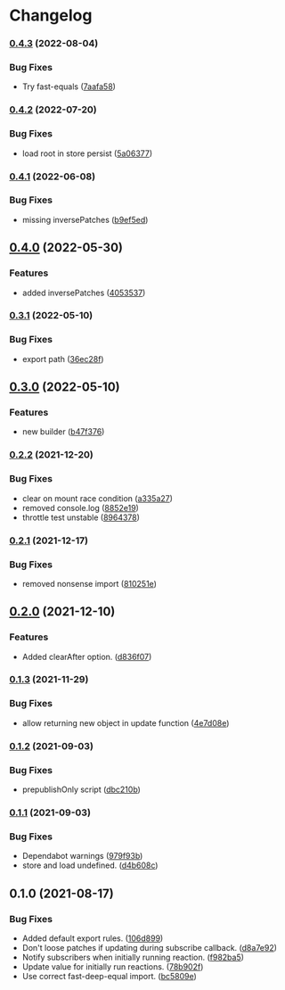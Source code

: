 # Changelog

### [0.4.3](https://www.github.com/schummar/schummar-state/compare/v0.4.2...v0.4.3) (2022-08-04)


### Bug Fixes

* Try fast-equals ([7aafa58](https://www.github.com/schummar/schummar-state/commit/7aafa587055e41e8d0621bebc14fb3e7653c1eb3))

### [0.4.2](https://www.github.com/schummar/schummar-state/compare/v0.4.1...v0.4.2) (2022-07-20)


### Bug Fixes

* load root in store persist ([5a06377](https://www.github.com/schummar/schummar-state/commit/5a063775e0aa6ab1379f3e4a20e2eeff6ff03055))

### [0.4.1](https://www.github.com/schummar/schummar-state/compare/v0.4.0...v0.4.1) (2022-06-08)


### Bug Fixes

* missing inversePatches ([b9ef5ed](https://www.github.com/schummar/schummar-state/commit/b9ef5ed0381c0921477f67d9f8c312926c6466a9))

## [0.4.0](https://www.github.com/schummar/schummar-state/compare/v0.3.1...v0.4.0) (2022-05-30)


### Features

* added inversePatches ([4053537](https://www.github.com/schummar/schummar-state/commit/40535370d326a2da5d5fa414db0e5b0526ab78d3))

### [0.3.1](https://www.github.com/schummar/schummar-state/compare/v0.3.0...v0.3.1) (2022-05-10)


### Bug Fixes

* export path ([36ec28f](https://www.github.com/schummar/schummar-state/commit/36ec28f0a78ebe7b3575b79f555b7f9a3a70bb81))

## [0.3.0](https://www.github.com/schummar/schummar-state/compare/v0.2.2...v0.3.0) (2022-05-10)


### Features

* new builder ([b47f376](https://www.github.com/schummar/schummar-state/commit/b47f376c43bb9324fad92e2c37888c2746928d9a))

### [0.2.2](https://www.github.com/schummar/schummar-state/compare/v0.2.1...v0.2.2) (2021-12-20)


### Bug Fixes

* clear on mount race condition ([a335a27](https://www.github.com/schummar/schummar-state/commit/a335a2788ef041cbf8a6aa570ffbbea2e9cfd43b))
* removed console.log ([8852e19](https://www.github.com/schummar/schummar-state/commit/8852e1942bbf835e8cc8a3213046ac2b538e04a7))
* throttle test unstable ([8964378](https://www.github.com/schummar/schummar-state/commit/8964378984d1cae392c75f902dc38d081e45e8ab))

### [0.2.1](https://www.github.com/schummar/schummar-state/compare/v0.2.0...v0.2.1) (2021-12-17)


### Bug Fixes

* removed nonsense import ([810251e](https://www.github.com/schummar/schummar-state/commit/810251e2e0e860c98ebc95786e873c810f4bc281))

## [0.2.0](https://www.github.com/schummar/schummar-state/compare/v0.1.3...v0.2.0) (2021-12-10)


### Features

* Added clearAfter option. ([d836f07](https://www.github.com/schummar/schummar-state/commit/d836f0795b841e9355e8ed3fd27073e41ce4d323))

### [0.1.3](https://www.github.com/schummar/schummar-state/compare/v0.1.2...v0.1.3) (2021-11-29)


### Bug Fixes

* allow returning new object in update function ([4e7d08e](https://www.github.com/schummar/schummar-state/commit/4e7d08ea7a60d23089992243aa0d740cc7b51361))

### [0.1.2](https://www.github.com/schummar/schummar-state/compare/v0.1.1...v0.1.2) (2021-09-03)


### Bug Fixes

* prepublishOnly script ([dbc210b](https://www.github.com/schummar/schummar-state/commit/dbc210b658a1874289cd35599a9d30b160639e87))

### [0.1.1](https://www.github.com/schummar/schummar-state/compare/v0.1.0...v0.1.1) (2021-09-03)


### Bug Fixes

* Dependabot warnings ([979f93b](https://www.github.com/schummar/schummar-state/commit/979f93bef55fc416d88958069a26c7e99a959cec))
* store and load undefined. ([d4b608c](https://www.github.com/schummar/schummar-state/commit/d4b608c7f33c59fb51b96cf37e087830c76a8da7))

## 0.1.0 (2021-08-17)


### Bug Fixes

* Added default export rules. ([106d899](https://www.github.com/schummar/schummar-state/commit/106d8996cd767d8e7654ba90d22f2351037cbe09))
* Don't loose patches if updating during subscribe callback. ([d8a7e92](https://www.github.com/schummar/schummar-state/commit/d8a7e92f668c4debf9127db033e150ba172e8b9b))
* Notify subscribers when initially running reaction. ([f982ba5](https://www.github.com/schummar/schummar-state/commit/f982ba59b358bb536c487358b15fa8c26c61c6d8))
* Update value for initially run reactions. ([78b902f](https://www.github.com/schummar/schummar-state/commit/78b902f09339a7e821ba5fbf9af6fc191142791c))
* Use correct fast-deep-equal import. ([bc5809e](https://www.github.com/schummar/schummar-state/commit/bc5809efdb4846efbc2168b8a177153f28c0fc7e))
